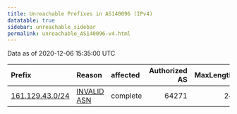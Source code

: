 ```yaml
---
title: Unreachable Prefixes in AS140096 (IPv4)
datatable: true
sidebar: unreachable_sidebar
permalink: unreachable_AS140096-v4.html
---
```


Data as of 2020-12-06 15:35:00 UTC


<div class="datatable-begin"></div>

| Prefix                                                   | Reason                                                                                                  | affected   |   Authorized AS |   MaxLength | Anchor                           |   unreachable /24s |
|:---------------------------------------------------------|:--------------------------------------------------------------------------------------------------------|:-----------|----------------:|------------:|:---------------------------------|-------------------:|
| [161.129.43.0/24](https://stat.ripe.net/161.129.43.0/24) | [INVALID ASN](https://rpki-validator.ripe.net/announcement-preview?asn=AS140096&prefix=161.129.43.0/24) | complete   |           64271 |          24 | [ARIN](unreachable_ARIN-v4.html) |                  1 |

<div class="datatable-end"></div>
